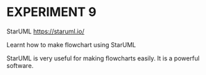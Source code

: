 # EXPERIMENT 9

StarUML
https://staruml.io/

Learnt how to make flowchart using StarUML

StarUML is very useful for making flowcharts easily. It is a powerful software.
